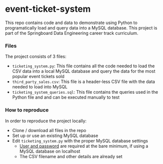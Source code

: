 # event-ticket-system

This repo contains code and data to demonstrate using Python to programatically load and query data into a MySQL database. This project is part of the Springboard Data Engineering career track curriculum.

### Files

The project consists of 3 files:
- `ticketing_system.py`: This file contains all the code needed to load the CSV data into a local MySQL database and query the data for the most popular event tickets sold
- `third_party_sales.csv`: This file is a header-less CSV file with the data needed to load into MySQL
- `ticketing_system_queries.sql`: This file contains the queries used in the Python file and and can be executed manually to test

### How to reproduce

In order to reproduce the project locally:
- Clone / download all files in the repo
- Set up or use an existing MySQL database
- Edit `ticketing_system.py` with the proper MySQL database settings
    - [User and password](https://github.com/chandlergregg/event-ticket-system/blob/main/ticketing_system.py#L181-L182) are required at the bare minimum, if using a MySQL database on localhost
    - The CSV filename and other details are already set
